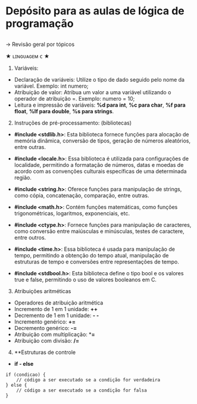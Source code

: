 # Depósito para as aulas de lógica de programação
##
→ Revisão geral por tópicos

 ★ ʟɪɴɢᴜᴀɢᴇᴍ   ᴄ ★

1. Variáveis:
* Declaração de variáveis: Utilize o tipo de dado seguido pelo nome da variável. Exemplo: int numero;
* Atribuição de valor: Atribua um valor a uma variável utilizando o operador de atribuição =. Exemplo: numero = 10;
* Leitura e impressão de variáveis: 
**%d para int**, **%c para char**, **%f para float**, **%lf para double**, **%s para strings**. 

2. Instruções de pré-processamento: (bibliotecas)

* **#include <stdlib.h>**:
Esta biblioteca fornece funções para alocação de memória dinâmica, conversão de tipos, geração de números aleatórios, entre outras.

* **#include <locale.h>**:
Essa biblioteca é utilizada para configurações de localidade, permitindo a formatação de números, datas e moedas de acordo com as convenções culturais específicas de uma determinada região.

* **#include <string.h>**:
Oferece funções para manipulação de strings, como cópia, concatenação, comparação, entre outras.

* **#include <math.h>**:
Contém funções matemáticas, como funções trigonométricas, logaritmos, exponenciais, etc.

* **#include <ctype.h>**:
Fornece funções para manipulação de caracteres, como conversão entre maiúsculas e minúsculas, testes de caractere, entre outros.

* **#include <time.h>**:
Essa biblioteca é usada para manipulação de tempo, permitindo a obtenção do tempo atual, manipulação de estruturas de tempo e conversões entre representações de tempo.

* **#include <stdbool.h>**:
Esta biblioteca define o tipo bool e os valores true e false, permitindo o uso de valores booleanos em C.

3. Atribuições aritméticas
* Operadores de atribuição aritmética
* Incremento de 1 em 1 unidade: **++**
* Decremento de 1 em 1 unidade: **- -**
* Incremento genérico: **+=**
* Decremento genérico: **-=**
* Atribuição com multiplicação: ***=**
* Atribuição com divisão: **/=**

4. **Estruturas de controle
* **if - else**
```
if (condicao) {
    // código a ser executado se a condição for verdadeira
} else {
    // código a ser executado se a condição for falsa
}
```


